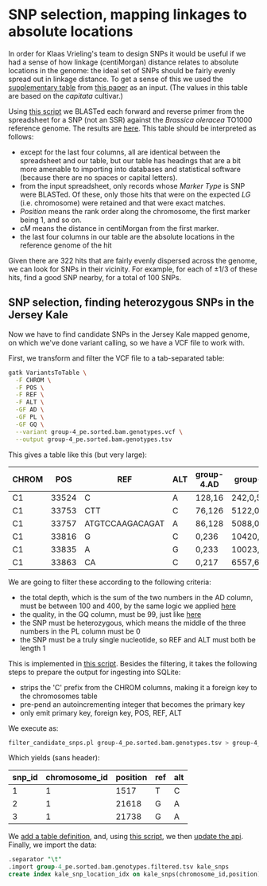 SNP selection, mapping linkages to absolute locations
=====================================================

In order for Klaas Vrieling's team to design SNPs it would be useful if we had a sense
of how linkage (centiMorgan) distance relates to absolute locations in the genome:
the ideal set of SNPs should be fairly evenly spread out in linkage distance. To get
a sense of this we used the [supplementary table](12864_2012_4560_MOESM1_ESM.xls) from
[this paper](https://doi.org/10.1186/1471-2164-13-523) as an input. (The values in this
table are based on the _capitata_ cultivar.)

Using [this script](../../script/blast_gene_map.pl) we BLASTed each forward and reverse
primer from the spreadsheet for a SNP (not an SSR) against the _Brassica oleracea_
TO1000 reference genome. The results are [here](linkages_to_abs.tsv). This table should 
be interpreted as follows:

- except for the last four columns, all are identical between the spreadsheet and our table,
  but our table has headings that are a bit more amenable to importing into databases and
  statistical software (because there are no spaces or capital letters).
- from the input spreadsheet, only records whose *Marker Type* is SNP were BLASTed. Of these,
  only those hits that were on the expected *LG* (i.e. chromosome) were retained and that were
  exact matches.
- *Position* means the rank order along the chromosome, the first marker being 1, and so on.
- *cM* means the distance in centiMorgan from the first marker.
- the last four columns in our table are the absolute locations in the reference genome of
  the hit

Given there are 322 hits that are fairly evenly dispersed across the genome, we can look for
SNPs in their vicinity. For example, for each of ±1/3 of these hits, find a good SNP nearby,
for a total of 100 SNPs.

SNP selection, finding heterozygous SNPs in the Jersey Kale
-----------------------------------------------------------

Now we have to find candidate SNPs in the Jersey Kale mapped genome, on which we've done
variant calling, so we have a VCF file to work with.

First, we transform and filter the VCF file to a tab-separated table:

```bash
gatk VariantsToTable \
  -F CHROM \
  -F POS \
  -F REF \
  -F ALT \
  -GF AD \
  -GF PL \
  -GF GQ \
  --variant group-4_pe.sorted.bam.genotypes.vcf \
  --output group-4_pe.sorted.bam.genotypes.tsv 
```

This gives a table like this (but very large):

| CHROM | POS   | REF             | ALT | group-4.AD | group-4.PL  | group-4.GQ |
|-------|-------|-----------------|-----|------------|-------------|------------|
| C1    | 33524 | C               | A   | 128,16     | 242,0,5162  | 99         |
| C1    | 33753 | CTT             | C   | 76,126     | 5122,0,2797 | 99         |
| C1    | 33757 | ATGTCCAAGACAGAT | A   | 86,128     | 5088,0,3255 | 99         |
| C1    | 33816 | G               | C   | 0,236      | 10420,710,0 | 99         |
| C1    | 33835 | A               | G   | 0,233      | 10023,699,0 | 99         |
| C1    | 33863 | CA              | C   | 0,217      | 6557,652,0  | 99         |

We are going to filter these according to the following criteria:

- the total depth, which is the sum of the two numbers in the AD column, must be between
  100 and 400, by the same logic we applied [here](https://github.com/naturalis/brassica-snps/blob/master/script/QTLseqr.R#L56-L57)
- the quality, in the GQ column, must be 99, just like [here](https://github.com/naturalis/brassica-snps/blob/master/script/QTLseqr.R#L59)
- the SNP must be heterozygous, which means the middle of the three numbers in the PL
  column must be 0
- the SNP must be a truly single nucleotide, so REF and ALT must both be length 1

This is implemented in [this script](../../script/filter_candidate_snps.pl). Besides the filtering,
it takes the following steps to prepare the output for ingesting into SQLite:

- strips the 'C' prefix from the CHROM columns, making it a foreign key to the chromosomes table
- pre-pend an autoincrementing integer that becomes the primary key
- only emit primary key, foreign key, POS, REF, ALT

We execute as:

```bash
filter_candidate_snps.pl group-4_pe.sorted.bam.genotypes.tsv > group-4_pe.sorted.bam.genotypes.filtered.tsv
```

Which yields (sans header):

| snp_id | chromosome_id | position | ref | alt |
|--------|---------------|----------|-----|-----|
| 1      | 1             | 1517     | T   | C   |
| 2      | 1             | 21618    | G   | A   |
| 3      | 1             | 21738    | G   | A   |

We [add a table definition](https://github.com/naturalis/brassica-snps/commit/cdf480c8ff40e0b188058f63cc8000bf6b09e2e2),
and, using [this script](../../sql/make_dbix_api.sh), we then
[update the api](https://github.com/naturalis/brassica-snps/commit/46578876f1e4f8914cbcc2ac0f1b14bdd094bbad).
Finally, we import the data:

```sql
.separator "\t"
.import group-4_pe.sorted.bam.genotypes.filtered.tsv kale_snps
create index kale_snp_location_idx on kale_snps(chromosome_id,position);
```
